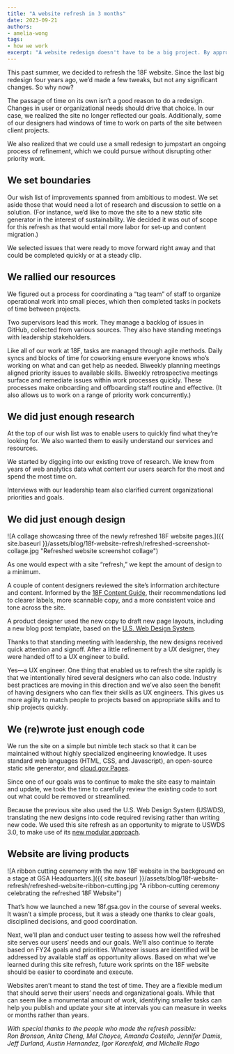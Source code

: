 ```yaml
---
title: "A website refresh in 3 months"
date: 2023-09-21
authors: 
- amelia-wong
tags: 
- how we work
excerpt: "A website redesign doesn't have to be a big project. By approaching it as a process of iteration, we launched a refreshed site in the span of several weeks."
---
```


This past summer, we decided to refresh the 18F website. Since the last big redesign four years ago, we’d made a few tweaks, but not any significant changes. So why now?

The passage of time on its own isn’t a good reason to do a redesign. Changes in user or organizational needs should drive that choice. In our case, we realized the site no longer reflected our goals. Additionally, some of our designers had windows of time to work on parts of the site between client projects. 

We also realized that we could use a small redesign to jumpstart an ongoing process of refinement, which we could pursue without disrupting other priority work. 

## We set boundaries
Our wish list of improvements spanned from ambitious to modest. We set aside those that would need a lot of research and discussion to settle on a solution. (For instance, we’d like to move the site to a new static site generator in the interest of sustainability. We decided it was out of scope for this refresh as that would entail more labor for set-up and content migration.)

We selected issues that were ready to move forward right away and that could be completed quickly or at a steady clip.

## We rallied our resources

We figured out a process for coordinating a “tag team” of staff to organize operational work into small pieces, which then completed tasks in pockets of time between projects.

Two supervisors lead this work. They manage a backlog of issues in GitHub, collected from various sources. They also have standing meetings with leadership stakeholders.

Like all of our work at 18F, tasks are managed through agile methods. Daily syncs and blocks of time for coworking ensure everyone knows who’s working on what and can get help as needed. Biweekly planning meetings aligned priority issues to available skills. Biweekly retrospective meetings surface and remediate issues within work processes quickly. These processes make onboarding and offboarding staff routine and effective. (It also allows us to work on a range of priority work concurrently.)

## We did just enough research

At the top of our wish list was to enable users to quickly find what they’re looking for. We also wanted them to easily understand our services and resources.

We started by digging into our existing trove of research. We knew from years of web analytics data what content our users search for the most and spend the most time on. 

Interviews with our leadership team also clarified current organizational priorities and goals.

## We did just enough design

![A collage showcasing three of the newly refreshed 18F website pages.]({{ site.baseurl }}/assets/blog/18f-website-refresh/refreshed-screenshot-collage.jpg "Refreshed website screenshot collage")

As one would expect with a site “refresh,” we kept the amount of design to a minimum.

A couple of content designers reviewed the site’s information architecture and content. Informed by the [18F Content Guide](https://content-guide.18f.gov/), their recommendations led to clearer labels, more scannable copy, and a more consistent voice and tone across the site.

A product designer used the new copy to draft new page layouts, including a new blog post template, based on the [U.S. Web Design System](https://designsystem.digital.gov/).

Thanks to that standing meeting with leadership, the new designs received quick attention and signoff. After a little refinement by a UX designer, they were handed off to a UX engineer to build.

Yes—a UX engineer. One thing that enabled us to refresh the site rapidly is that we intentionally hired several designers who can also code. Industry best practices are moving in this direction and we’ve also seen the benefit of having designers who can flex their skills as UX engineers. This gives us more agility to match people to projects based on appropriate skills and to ship projects quickly.

## We (re)wrote just enough code

We run the site on a simple but nimble tech stack so that it can be maintained without highly specialized engineering knowledge. It uses standard web languages (HTML, CSS, and Javascript), an open-source static site generator, and [cloud.gov Pages](https://cloud.gov/pages/). 

Since one of our goals was to continue to make the site easy to maintain and update, we took the time to carefully review the existing code to sort out what could be removed or streamlined. 

Because the previous site also used the U.S. Web Design System (USWDS), translating the new designs into code required revising rather than writing new code. We used this site refresh as an opportunity to migrate to USWDS 3.0, to make use of its [new modular approach](https://designsystem.digital.gov/whats-new/updates/2022/04/28/introducing-uswds-3-0/).

## Website are living products

![A ribbon cutting ceremony with the new 18F website in the background on a stage at GSA Headquarters.]({{ site.baseurl }}/assets/blog/18f-website-refresh/refreshed-website-ribbon-cutting.jpg "A ribbon-cutting ceremony celebrating the refreshed 18F Website")

That’s how we launched a new 18f.gsa.gov in the course of several weeks. It wasn’t a simple process, but it was a steady one thanks to clear goals, disciplined decisions, and good coordination. 

Next, we’ll plan and conduct user testing to assess how well the refreshed site serves our users’ needs and our goals. We’ll also continue to iterate based on FY24 goals and priorities. Whatever issues are identified will be addressed by available staff as opportunity allows. Based on what we’ve learned during this site refresh, future work sprints on the 18F website should be easier to coordinate and execute.

Websites aren’t meant to stand the test of time. They are a flexible medium that should serve their users’ needs and organizational goals. While that can seem like a monumental amount of work, identifying smaller tasks can help you publish and update your site at intervals you can measure in weeks or months rather than years.


_With special thanks to the people who made the refresh possible:_
<br>_Ron Bronson, Anita Cheng, Mel Choyce, Amanda Costello, Jennifer Damis, Jeff Durland, Austin Hernandez, Igor Korenfeld, and Michelle Rago_
